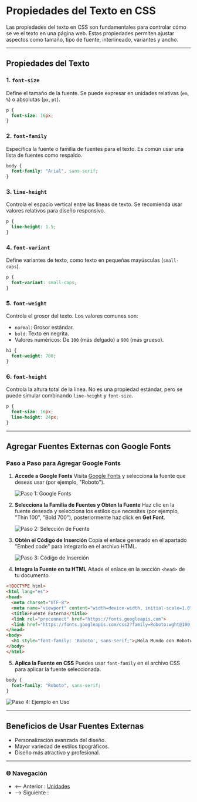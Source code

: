 # Propiedades del Texto en CSS

Las propiedades del texto en CSS son fundamentales para controlar cómo se ve el texto en una página web. Estas propiedades permiten ajustar aspectos como tamaño, tipo de fuente, interlineado, variantes y ancho.

---

## **Propiedades del Texto**

### **1. `font-size`**
Define el tamaño de la fuente. Se puede expresar en unidades relativas (`em`, `%`) o absolutas (`px`, `pt`).

```css
p {
  font-size: 16px;
}
```

### **2. `font-family`**
Especifica la fuente o familia de fuentes para el texto. Es común usar una lista de fuentes como respaldo.

```css
body {
  font-family: "Arial", sans-serif;
}
```

### **3. `line-height`**
Controla el espacio vertical entre las líneas de texto. Se recomienda usar valores relativos para diseño responsivo.

```css
p {
  line-height: 1.5;
}
```

### **4. `font-variant`**
Define variantes de texto, como texto en pequeñas mayúsculas (`small-caps`).

```css
p {
  font-variant: small-caps;
}
```

### **5. `font-weight`**
Controla el grosor del texto. Los valores comunes son:
- `normal`: Grosor estándar.
- `bold`: Texto en negrita.
- Valores numéricos: De `100` (más delgado) a `900` (más grueso).

```css
h1 {
  font-weight: 700;
}
```

### **6. `font-height`**
Controla la altura total de la línea. No es una propiedad estándar, pero se puede simular combinando `line-height` y `font-size`.

```css
p {
  font-size: 16px;
  line-height: 24px;
}
```

---

## **Agregar Fuentes Externas con Google Fonts**

### **Paso a Paso para Agregar Google Fonts**

1. **Accede a Google Fonts**
   Visita [Google Fonts](https://fonts.google.com) y selecciona la fuente que deseas usar (por ejemplo, "Roboto").
   
   ![Paso 1: Google Fonts](fontimg1.png)

2. **Selecciona la Familia de Fuentes y Obten la Fuente**
   Haz clic en la fuente deseada y selecciona los estilos que necesites (por ejemplo, "Thin 100", "Bold 700"), posteriormente haz click en **Get Font**.
   
   ![Paso 2: Selección de Fuente](fontimg2.png)

3. **Obtén el Código de Inserción**
   Copia el enlace generado en el apartado "Embed code" para integrarlo en el archivo HTML.
   
   ![Paso 3: Código de Inserción](fontimg3.png)

4. **Integra la Fuente en tu HTML**
   Añade el enlace en la sección `<head>` de tu documento.

```html
<!DOCTYPE html>
<html lang="es">
<head>
  <meta charset="UTF-8">
  <meta name="viewport" content="width=device-width, initial-scale=1.0">
  <title>Fuente Externa</title>
  <link rel="preconnect" href="https://fonts.googleapis.com">
  <link href="https://fonts.googleapis.com/css2?family=Roboto:wght@100;300;400;700&display=swap" rel="stylesheet">
</head>
<body>
  <h1 style="font-family: 'Roboto', sans-serif;">¡Hola Mundo con Roboto!</h1>
</body>
</html>
```

5. **Aplica la Fuente en CSS**
   Puedes usar `font-family` en el archivo CSS para aplicar la fuente seleccionada.

```css
body {
  font-family: "Roboto", sans-serif;
}
```

   ![Paso 4: Ejemplo en Uso](fontimg4.png)

---

## **Beneficios de Usar Fuentes Externas**
- Personalización avanzada del diseño.
- Mayor variedad de estilos tipográficos.
- Diseño más atractivo y profesional.

---

### 🌐 Navegación

- <-- Anterior : [Unidades](Unidades.md)
- --> Siguiente : [](.md)
